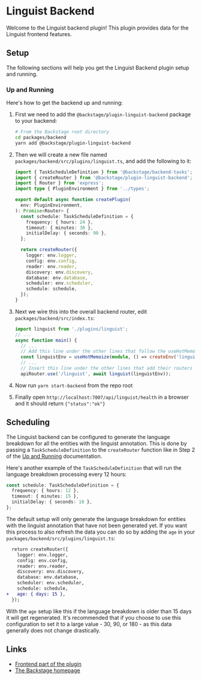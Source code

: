 # Linguist Backend

Welcome to the Linguist backend plugin! This plugin provides data for the Linguist frontend features.

## Setup

The following sections will help you get the Linguist Backend plugin setup and running.

### Up and Running

Here's how to get the backend up and running:

1. First we need to add the `@backstage/plugin-linguist-backend` package to your backend:

   ```sh
   # From the Backstage root directory
   cd packages/backend
   yarn add @backstage/plugin-linguist-backend
   ```

2. Then we will create a new file named `packages/backend/src/plugins/linguist.ts`, and add the
   following to it:

   ```ts
   import { TaskScheduleDefinition } from '@backstage/backend-tasks';
   import { createRouter } from '@backstage/plugin-linguist-backend';
   import { Router } from 'express';
   import type { PluginEnvironment } from '../types';

   export default async function createPlugin(
     env: PluginEnvironment,
   ): Promise<Router> {
     const schedule: TaskScheduleDefinition = {
       frequency: { hours: 24 },
       timeout: { minutes: 30 },
       initialDelay: { seconds: 90 },
     };

     return createRouter({
       logger: env.logger,
       config: env.config,
       reader: env.reader,
       discovery: env.discovery,
       database: env.database,
       scheduler: env.scheduler,
       schedule: schedule,
     });
   }
   ```

3. Next we wire this into the overall backend router, edit `packages/backend/src/index.ts`:

   ```ts
   import linguist from './plugins/linguist';
   // ...
   async function main() {
     // ...
     // Add this line under the other lines that follow the useHotMemoize pattern
     const linguistEnv = useHotMemoize(module, () => createEnv('linguist'));
     // ...
     // Insert this line under the other lines that add their routers to apiRouter in the same way
     apiRouter.use('/linguist', await linguist(linguistEnv));
   ```

4. Now run `yarn start-backend` from the repo root
5. Finally open `http://localhost:7007/api/linguist/health` in a browser and it should return `{"status":"ok"}`

## Scheduling

The Linguist backend can be configured to generate the language breakdown for all the entities with the linguist annotation. This is done by passing a `TaskScheduleDefinition` to the `createRouter` function like in Step 2 of the [Up and Running](#up-and-running) documentation.

Here's another example of the `TaskScheduleDefinition` that will run the language breakdown processing every 12 hours:

```ts
const schedule: TaskScheduleDefinition = {
  frequency: { hours: 12 },
  timeout: { minutes: 15 },
  initialDelay: { seconds: 10 },
};
```

The default setup will only generate the language breakdown for entities with the linguist annotation that have not been generated yet. If you want this process to also refresh the data you can do so by adding the `age` in your `packages/backend/src/plugins/linguist.ts`:

```diff
  return createRouter({
    logger: env.logger,
    config: env.config,
    reader: env.reader,
    discovery: env.discovery,
    database: env.database,
    scheduler: env.scheduler,
    schedule: schedule,
+   age: { days: 15 },
  });
```

With the `age` setup like this if the language breakdown is older than 15 days it will get regenerated. It's recommended that if you choose to use this configuration to set it to a large value - 30, 90, or 180 - as this data generally does not change drastically.

## Links

- [Frontend part of the plugin](../linguist/README.md)
- [The Backstage homepage](https://backstage.io)
